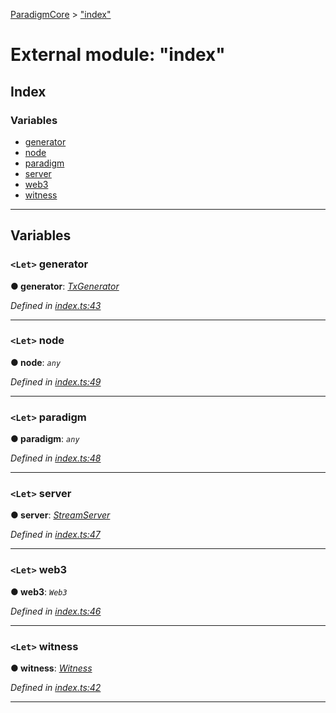 [ParadigmCore](../README.md) > ["index"](../modules/_index_.md)

# External module: "index"

## Index

### Variables

* [generator](_index_.md#generator)
* [node](_index_.md#node)
* [paradigm](_index_.md#paradigm)
* [server](_index_.md#server)
* [web3](_index_.md#web3)
* [witness](_index_.md#witness)

---

## Variables

<a id="generator"></a>

### `<Let>` generator

**● generator**: *[TxGenerator](../classes/_core_util_txgenerator_.txgenerator.md)*

*Defined in [index.ts:43](https://github.com/paradigmfoundation/paradigmcore/blob/acc965b/src/index.ts#L43)*

___
<a id="node"></a>

### `<Let>` node

**● node**: *`any`*

*Defined in [index.ts:49](https://github.com/paradigmfoundation/paradigmcore/blob/acc965b/src/index.ts#L49)*

___
<a id="paradigm"></a>

### `<Let>` paradigm

**● paradigm**: *`any`*

*Defined in [index.ts:48](https://github.com/paradigmfoundation/paradigmcore/blob/acc965b/src/index.ts#L48)*

___
<a id="server"></a>

### `<Let>` server

**● server**: *[StreamServer](../classes/_api_stream_streamserver_.streamserver.md)*

*Defined in [index.ts:47](https://github.com/paradigmfoundation/paradigmcore/blob/acc965b/src/index.ts#L47)*

___
<a id="web3"></a>

### `<Let>` web3

**● web3**: *`Web3`*

*Defined in [index.ts:46](https://github.com/paradigmfoundation/paradigmcore/blob/acc965b/src/index.ts#L46)*

___
<a id="witness"></a>

### `<Let>` witness

**● witness**: *[Witness](../classes/_witness_witness_.witness.md)*

*Defined in [index.ts:42](https://github.com/paradigmfoundation/paradigmcore/blob/acc965b/src/index.ts#L42)*

___

